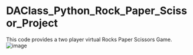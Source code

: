 # DAClass_Python_Rock_Paper_Scissor_Project
This code provides a two player virtual Rocks Paper Scissors Game.
![image](https://user-images.githubusercontent.com/94085915/147994338-c62cb848-b38b-4129-a3c7-7f29375b9a66.png)
